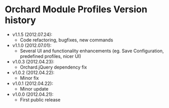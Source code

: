 # Orchard Module Profiles Version history



- v1.1.5 (2012.07.24):
	- Code refactoring, bugfixes, new commands
- v1.1.0 (2012.07.01):
	- Several UI and functionality enhancements (eg. Save Configuration, predefined profiles, nicer UI)
- v1.0.3 (2012.04.23):
	- Orchard.jQuery dependency fix
- v1.0.2 (2012.04.22):
	- Minor fix
- v1.0.1 (2012.04.22):
	- Minor update
- v1.0.0 (2012.04.21):
	- First public release